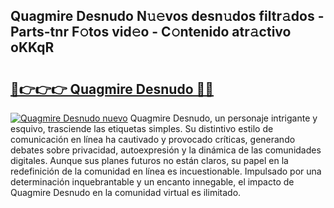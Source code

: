 ## Quagmire Desnudo N𝚞𝚎vos desn𝚞dos filtr𝚊dos - Parts-tnr F𝚘tos vid𝚎o - C𝚘ntenido atr𝚊ctivo oKKqR

# <h2><a href="http://mb1hdf.tromn.icu/?c=Quagmire+Desnudo">🔗👉👉👉 Quagmire Desnudo 🔗🔗</a></h2>

[![Quagmire Desnudo nuevo](https://i.imgur.com/pEAQMta.gif)](http://mb1hdf.tromn.icu/?c=Quagmire+Desnudo)
Quagmire Desnudo, un personaje intrigante y esquivo, trasciende las etiquetas simples. Su distintivo estilo de comunicación en línea ha cautivado y provocado críticas, generando debates sobre privacidad, autoexpresión y la dinámica de las comunidades digitales. Aunque sus planes futuros no están claros, su papel en la redefinición de la comunidad en línea es incuestionable. Impulsado por una determinación inquebrantable y un encanto innegable, el impacto de Quagmire Desnudo en la comunidad virtual es ilimitado.
